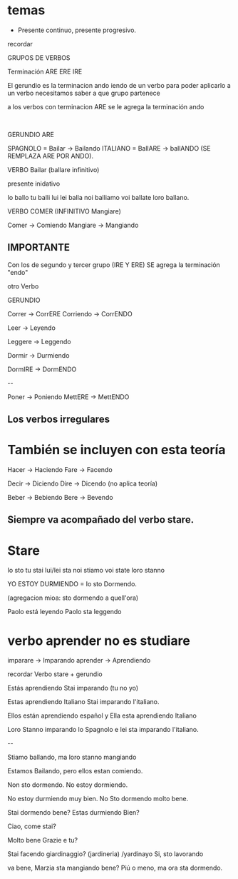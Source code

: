 # temas
* Presente continuo, presente progresivo.

recordar 

GRUPOS DE VERBOS

Terminación ARE
            ERE
            IRE

El gerundio es 
la terminacion ando iendo de un verbo
para poder aplicarlo a un verbo necesitamos saber a que grupo partenece

a los verbos con terminacion ARE
se le agrega la terminación ando

</br>

GERUNDIO ARE

SPAGNOLO = Bailar -> Bailando
ITALIANO = BallARE -> ballANDO
(SE REMPLAZA ARE POR ANDO).

VERBO Bailar (ballare infinitivo)

presente inidativo

Io ballo
tu balli
lui lei balla
noi balliamo
voi ballate
loro ballano.

VERBO COMER (INFINITIVO Mangiare)

Comer -> Comiendo
Mangiare -> Mangiando



## IMPORTANTE

Con los de segundo y tercer grupo (IRE Y ERE)
SE agrega la terminación "endo"

otro Verbo 

GERUNDIO

Correr -> CorrERE
Corriendo -> CorrENDO

Leer -> Leyendo

Leggere -> Leggendo

Dormir -> Durmiendo

DormIRE -> DormENDO

--

Poner -> Poniendo
MettERE -> MettENDO

## Los verbos irregulares
# También se incluyen con esta teoría

Hacer -> Haciendo
Fare -> Facendo

Decir -> Diciendo
Dire -> Dicendo (no aplica teoría)

Beber -> Bebiendo
Bere ->  Bevendo

## Siempre va acompañado del verbo stare.

# Stare

Io sto
tu stai
lui/lei sta
noi stiamo
voi state 
loro stanno

YO ESTOY DURMIENDO = 
Io sto Dormendo.

(agregacion mioa: 
sto dormendo a quell'ora)

Paolo está leyendo
Paolo sta leggendo

# verbo aprender no es studiare

imparare -> Imparando
aprender -> Aprendiendo

recordar Verbo stare + gerundio

Estás aprendiendo
Stai imparando (tu no yo)

Estas aprendiendo Italiano
Stai imparando l'italiano.

Ellos están aprendiendo español
y Ella esta aprendiendo Italiano

Loro Stanno imparando lo Spagnolo
e lei sta imparando l'italiano.

--

Stiamo ballando, ma loro stanno mangiando

Estamos Bailando, pero ellos estan comiendo.

Non sto dormendo.
No estoy dormiendo.

No estoy durmiendo muy bien.
No Sto dormendo molto bene.

Stai dormendo bene?
Estas durmiendo Bien?

Ciao, come stai?

Molto bene Grazie e tu?

Stai facendo giardinaggio? (jardineria) /yardinayo
Si, sto lavorando

va bene, Marzia sta mangiando bene?
Piú o meno, ma ora sta dormendo.

